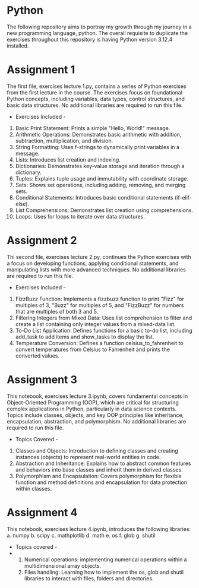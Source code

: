 # Python
The following repository aims to portray my growth through my journey in a new programming language, python.
The overall requisite to duplicate the exercises throughout this repository is having Python version 3.12.4 installed.
  
# Assignment 1
The first file, exercises lecture 1.py, contains a series of Python exercises from the first lecture in the course. The exercises focus on foundational Python concepts, including variables, data types, control structures, and basic data structures.
No additional libraries are required to run this file.

- Exercises Included - 
1. Basic Print Statement: Prints a simple "Hello, World!" message.
2. Arithmetic Operations: Demonstrates basic arithmetic with addition, subtraction, multiplication, and division.
3. String Formatting: Uses f-strings to dynamically print variables in a message.
4. Lists: Introduces list creation and indexing.
5. Dictionaries: Demonstrates key-value storage and iteration through a dictionary.
6. Tuples: Explains tuple usage and immutability with coordinate storage.
7. Sets: Shows set operations, including adding, removing, and merging sets.
8. Conditional Statements: Introduces basic conditional statements (if-elif-else).
9. List Comprehensions: Demonstrates list creation using comprehensions.
10. Loops: Uses for loops to iterate over data structures.

# Assignment 2
Thi second file, exercises lecture 2.py, continues the Python exercises with a focus on developing functions, applying conditional statements, and manipulating lists with more advanced techniques.
No additional libraries are required to run this file.

- Exercises Included -
1. FizzBuzz Function: Implements a fizzbuzz function to print "Fizz" for multiples of 3, "Buzz" for multiples of 5, and "FizzBuzz" for numbers that are multiples of both 3 and 5.
2. Filtering Integers from Mixed Data: Uses list comprehension to filter and create a list containing only integer values from a mixed-data list.
3. To-Do List Application: Defines functions for a basic to-do list, including add_task to add items and show_tasks to display the list.
4. Temperature Conversion: Defines a function celsius_to_fahrenheit to convert temperatures from Celsius to Fahrenheit and prints the converted values.

# Assignment 3
This notebook, exercises lecture 3.ipynb, covers fundamental concepts in Object-Oriented Programming (OOP), which are critical for structuring complex applications in Python, particularly in data science contexts. Topics include classes, objects, and key OOP principles like inheritance, encapsulation, abstraction, and polymorphism.
No additional libraries are required to run this file.

- Topics Covered -
1. Classes and Objects: Introduction to defining classes and creating instances (objects) to represent real-world entities in code.
2. Abstraction and Inheritance: Explains how to abstract common features and behaviors into base classes and inherit them in derived classes.
3. Polymorphism and Encapsulation: Covers polymorphism for flexible function and method definitions and encapsulation for data protection within classes.

# Assignment 4
This notebook, exercises lecture 4.ipynb, introduces the following libraries:
a. numpy
b. scipy
c. mathplotlib
d. math
e. os
f. glob
g. shutil

- Topics covered -
- 1. Numerical operations: implementing numerical operations within a multidimensional array objects.
  2. Files handling: Learning how to implement the os, glob and shutil libraries to interact with files, folders and directories.
